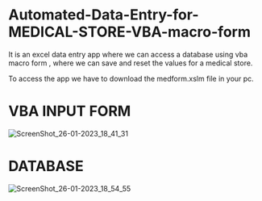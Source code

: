 # Automated-Data-Entry-for-MEDICAL-STORE-VBA-macro-form
It is an excel data entry app where we can access a database using vba macro form , where we can save and reset the values for a medical store.

To access the app we have to download the medform.xslm file in your pc. 

# VBA INPUT FORM

![ScreenShot_26-01-2023_18_41_31](https://user-images.githubusercontent.com/38237718/214846067-912442c7-9656-47dd-b1ce-34d38daea25a.png)

# DATABASE 
![ScreenShot_26-01-2023_18_54_55](https://user-images.githubusercontent.com/38237718/214846610-8a97d634-76bc-4c3f-8eb9-c8c0e7674db3.png)
